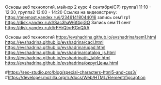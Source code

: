 Основы веб технологий, майнор 2 курс 4 сентября(СР) группа1 11:10 - 12:30, группа2 13:00 - 14:20
Ссылка на видеовстречу: https://telemost.yandex.ru/j/23461418044016
запись сем1 гр1 https://disk.yandex.ru/d/Sac3haW6f4giGQ
Запись сем 11 сент https://disk.yandex.ru/d/rFHrQtvrKGnQAA




Основы веб технологий
https://evshadrina.github.io/evshadrina/sem1.html
https://evshadrina.github.io/evshadrina/cacl.html
https://evshadrina.github.io/evshadrina/ugad.html
https://evshadrina.github.io/evshadrina/catalog_js.html
https://evshadrina.github.io/evshadrina/js_table.html
https://evshadrina.github.io/evshadrina/округЦены.html



#https://seo-studio.pro/blog/special-characters-html5-and-css3/
#https://developer.mozilla.org/ru/docs/Web/HTML/Element/figcaption






